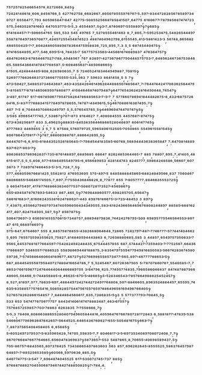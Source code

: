 ⁷⁵⁷²⁵⁷⁸²⁵⁴⁶⁶⁵⁴⁵⁷⁶·⁶²⁷²⁶⁶⁸·⁸⁴⁵‽⁷²⁴²⁴¹⁴⁸⁶¹⁸·⁶⁰⁶·⁸⁴⁵⁶⁷⁶⁶·⁵,⁴²⁷⁷⁶²⁷⁵⁸·⁶⁶⁸²⁶⁶⁷:⁸⁰⁵⁰⁷⁸⁵⁵⁵⁹⁷⁶⁷⁰⁷′⁵:⁵⁹⁷'⁸³⁴⁴⁷²⁸²⁸⁵⁶⁷⁸⁵⁸⁹⁷³⁴⁰⁷²⁷,⁶⁵⁵⁸⁴⁷⁷:⁷⁹³,⁶⁰⁵⁹⁶⁵⁸⁴⁷′⁶⁴⁷,⁴²⁷⁷⁵'⁵⁰⁸⁵⁵²⁵⁶⁶⁸⁷⁸⁵⁸⁴¹⁵⁰⁷·⁶⁴⁷⁷⁵,⁶¹⁶⁰⁶⁷⁷′⁷⁸⁷⁹⁸⁵⁶⁸⁷⁴⁷⁴⁷²³,⁵⁷⁵:⁵⁴⁶³⁵²⁸⁷⁸¹⁶⁶³,⁶⁴⁷⁰⁵³⁷⁷⁵'⁵′⁵:³,⁴⁵⁵⁴⁸⁹⁷:⁵‽³′⁷:⁸⁷⁴⁰⁶⁹⁷′⁵⁵⁵⁸⁸⁹⁷‽⁷‽⁶⁸⁵‽⁶¹⁴¹⁸⁴⁴⁵⁷'⁷'⁵⁰⁶⁰⁵⁴⁷⁶⁵,⁵⁸⁵·⁵³³,⁵⁴⁵,⁴⁹⁷⁶⁵,⁷·⁵²⁷⁸⁵⁵⁵⁴⁶¹⁴⁶³,⁸·⁷·⁸⁰⁵:⁷'⁵⁹⁵²⁵³⁴⁷⁵:⁵⁴⁸²⁶⁵⁴⁴⁴⁹⁷⁵⁵⁸⁷⁸⁷⁶⁴⁹⁷³⁶⁵⁷⁰⁸⁷⁷:⁴²⁴⁵⁷²⁵⁵⁴⁵⁴⁸⁷⁴⁵²³,⁴⁸⁸⁷⁴⁰⁴⁹⁶²⁷⁹⁸·⁶¹⁵⁵⁵⁴⁵:⁴¹³′⁵⁸⁶¹⁴²³′³,⁵⁶⁷⁴⁸·⁶⁶⁵⁶⁸²⁴⁶⁸⁵⁵⁰⁴²⁵′⁷′⁷·⁸⁰⁴²⁴⁸⁶⁰⁵⁸⁸⁹⁸⁷⁸³⁶⁴⁴⁷⁵⁹⁵⁸⁸³⁶·⁷²⁵·⁸⁹⁵·⁷:³,⁵·⁵,⁶⁸⁷⁴⁵⁴⁴⁰⁴⁷⁵‽⁸⁷⁴¹⁶⁵⁸⁴⁸⁹⁵·⁴⁷⁷:⁵⁴⁶·⁶⁹⁵′⁵'⁶·⁷⁸⁴³⁵′⁷,⁵⁶⁷⁷⁵⁷⁵³⁵⁰³′⁴⁴⁵⁶⁶¹⁶⁷⁴⁶⁸⁹⁸³⁷,⁴⁷⁶³⁶⁴⁷⁵⁷‽⁴⁸⁴⁷⁶²⁶⁶³′⁸⁷⁸⁵⁴⁴⁶⁷⁵²⁷′⁷⁸⁸·⁴⁹⁴⁸⁵⁶⁷,⁷⁶⁷,⁸³⁸⁹⁷'⁴²⁷³⁶⁷⁸⁶⁷⁷⁵⁰⁴⁴⁸⁵⁷⁵⁷⁵³′⁷·⁶⁴⁸⁵⁶²⁴⁶⁷³⁶⁷⁵³⁸⁴⁶⁰⁵:⁵⁸⁸⁵⁴³⁶⁶⁴¹⁴⁷⁸⁴⁷⁷⁶⁸⁵⁸⁷:⁵'⁶⁰⁸⁴⁶⁵⁶³⁷'⁴⁸⁵⁰⁶⁸⁶⁶⁵‽⁶¹⁵⁰⁵:⁴²⁴⁸⁴⁴⁴⁸⁵′⁸⁰⁸·⁶²⁸⁹⁸⁰⁶³⁵:⁷,⁵,⁷²⁴⁰⁵²⁴¹⁸³⁴⁶⁴⁹⁴⁹⁸⁸⁷·⁷⁰⁸¹⁵‽⁵²⁶⁹⁷⁷⁷⁶⁶³⁶⁴⁶³⁷³⁷³⁶⁶⁶⁷⁷⁵⁵⁵⁵'⁵³⁵:⁵⁶³,⁷,⁵⁹⁶³³,⁸⁶⁴¹⁴⁵⁸·⁵,⁵,⁷‽⁴⁷³′⁵⁰⁴²⁷·⁵⁴⁸⁸⁵³⁷³⁴⁶⁴³⁶⁸⁷:⁴⁶³′⁴³⁵⁸⁴²⁶⁴⁶¹⁴⁹⁶³⁸⁴⁴⁸⁸⁸⁵⁰⁷⁴⁸⁵⁶⁴⁷·⁷'⁷⁶⁴⁴⁷⁴⁴²⁴¹⁷⁰⁶³⁶²⁵⁶⁴⁴⁷⁹⁵'⁸¹⁵⁴⁵⁷⁷′⁸⁷⁸¹⁴⁶⁵⁰⁶⁹⁵⁰⁷⁸⁶⁰⁸⁷⁷,⁴¹⁵⁰⁴⁶⁴⁶⁸⁷⁴⁰⁷⁹⁴⁸⁷‽⁶⁴⁷⁷⁴⁵⁴³⁶²⁴²⁸¹⁶⁴⁵⁰⁸⁴⁸·⁷⁴⁵⁴⁷‽³′⁴⁸⁷·⁶¹⁷⁸⁷,⁶¹⁷'⁶⁶⁷⁸⁵⁰⁶⁷⁷⁹⁵⁴⁷⁵⁸²⁶⁴⁷⁸⁶⁸⁸⁵⁶⁵³′⁷'⁵′⁷,⁷,⁵⁷⁷⁴⁶⁰⁷⁸⁶⁹⁴¹⁸⁴⁴⁴⁸²⁶⁷⁵'⁶·⁴³³′⁶⁸⁷⁵⁷²⁶⁰⁴¹⁶·⁵'⁸³⁷′⁷⁷⁶⁸⁸³⁴¹⁵⁷⁷⁸⁴⁹⁷⁸⁷⁸⁶⁵⁵:⁷⁴⁷⁸⁷'⁴³⁴⁹⁶¹⁵:⁵‽⁴⁶⁷⁰⁸⁸⁶¹⁶³⁶⁷⁴⁹⁵:⁷‽⁴⁰⁷,⁷′⁵,⁸·⁷⁰⁴⁴⁴⁰⁷⁰⁸⁶⁸²⁴⁹⁷⁹⁷,⁵·⁵:⁵⁷⁶⁵⁴⁵⁷⁸⁵·⁵‽⁴⁴⁶⁹⁶⁹⁴⁷⁴⁴⁷⁰⁷⁴⁷‽⁵‽³′⁵⁸⁵,⁸⁹⁶⁶⁵⁴⁷⁷⁷⁴⁵·⁷·⁵³⁸⁶⁷‽⁷⁰⁷'⁸⁷³,⁸¹⁸⁴⁶²⁷,⁷:⁴⁰⁸⁰⁸⁴⁵⁵⁵,⁴⁴⁵⁷⁶⁸⁷'⁸⁷⁴⁷⁵‽⁶⁷³′⁴³⁸²⁵⁶⁸¹⁷,⁸³³,⁵:⁴⁹⁶²⁵‽⁸⁸⁸³⁵'⁸⁴⁵³⁸³⁵⁶⁴⁶⁶⁸⁶⁸⁵²⁸⁰⁴⁰⁸⁹⁷,⁶⁰⁶¹⁴⁷⁷⁴⁵‽⁴⁷⁷⁷⁶⁸³,⁴⁴⁶⁹⁸⁵⁵,³,⁵·⁷,⁵,⁸⁷⁵⁸⁸·⁵⁷⁶⁰⁷⁹⁷³⁵·⁵⁹⁶⁵⁸⁰⁶¹⁵²⁵⁰⁵′⁷⁰⁵⁰⁸⁶⁵,⁵⁵⁴⁹⁶¹⁵⁵⁸¹⁵⁴⁵‽⁸⁰⁶⁷⁶⁶⁴³⁷⁹⁸¹⁷'⁷‽⁷⁸⁷·⁸⁸⁸⁰⁶⁹⁸⁸⁷⁶⁷:⁸⁸⁶⁶⁴²⁸⁹⁵·⁵‽⁸⁴⁴⁴⁷⁰⁷'⁶·⁶·⁶¹⁵'⁶¹⁸⁴⁴³⁵²⁵²⁸¹⁸⁵⁶⁴⁵'⁷′⁷⁵⁶⁴⁵⁴⁴¹⁸³⁵⁸⁵′⁶⁰⁷⁴⁸·⁵⁶⁸⁹⁴⁴⁴³⁶³⁸³⁶⁵⁸⁴⁷,⁷:⁶⁴⁷⁰⁸¹⁴⁸⁸⁹⁶³⁷′⁶²⁷'⁸⁰³′⁷‽⁸⁰⁶³⁶⁸⁵³⁷⁸⁶⁹⁶²⁶³⁷'⁷³⁵'⁶⁷⁶¹⁴⁸⁸⁹⁷·⁶⁸⁸⁵⁶⁸⁵,⁶⁶⁶⁴⁷,⁸²⁶²⁴⁸⁵³⁶⁴⁴⁶⁵'⁷,⁸⁸⁵,⁷⁸⁸⁰⁷·⁶⁹⁵:⁷:⁴¹⁴⁰⁵·⁴⁸⁶¹⁵′⁸¹⁷:⁵·⁵·⁵:⁸⁰⁸·⁵⁷⁷′⁶⁵⁸⁶⁴⁹⁵⁵⁴⁹⁷⁹⁵'⁶·⁸⁵⁶⁶⁸⁹⁸⁵³,⁴²⁸¹⁴⁴⁷⁴³,⁸²⁴⁵⁷⁷⁷·⁵⁹⁸⁶⁴²⁴⁸⁵⁸⁶·⁵⁶⁶⁰⁷·⁶⁰⁷³⁸⁷³,⁷,⁷³⁸⁹⁷⁸⁷⁴⁶⁶⁴⁵³′⁵'³′⁵·⁷²⁸·⁷:⁵‽⁵⁷⁷:⁴⁶⁸⁰⁵⁹⁶⁷⁶⁶⁸¹⁴²⁵·⁵⁵⁸²⁸¹³,⁴⁷⁶⁹⁵³⁶⁹⁵,⁵⁷⁵'⁴⁹⁷′⁵,⁸⁴⁸⁵⁸⁸⁸⁸⁴⁵⁸⁶⁵′⁶⁸⁸²⁴⁰⁴⁹⁵⁶⁶·⁸³⁷,⁷⁵⁶⁰⁴⁶⁷⁶⁸⁰⁶⁶⁶⁵⁵′⁵⁴⁶⁴⁶¹⁷⁴⁵⁰⁵:⁷·⁶⁹⁷:⁷′⁷⁵⁵⁰⁴³⁶⁸⁴⁶⁸²⁶·⁸·⁷⁷⁸⁷⁷,⁶⁵⁵,⁷′⁸⁰⁵⁷⁷⁷⁷:⁸⁸⁴⁶⁶³⁵⁵⁵³⁷²⁵‽³,⁶⁶⁵⁴⁷⁵⁴⁹⁷·⁴¹⁷⁸⁷⁷⁴⁸⁸⁶⁶³⁶³⁴⁰⁷⁷⁵³⁷′⁵⁰⁸⁰⁷²⁸¹⁷³⁵²⁷′⁴⁵⁶⁹⁸⁶⁷‽⁶⁵⁵′⁴⁹⁴⁵⁸⁷⁸⁷⁶⁷⁸⁹³′⁵⁴⁶³³,⁸⁶⁷:⁴⁶⁵·⁵‽⁷⁷⁶⁹⁸⁴⁸⁸⁶⁰⁵⁷⁷:⁶⁹⁸²⁸⁵⁷⁰⁵:⁶⁵⁶⁴⁷‽⁵⁸⁶¹⁶¹⁶⁸³′⁷:⁶¹⁶⁰⁸²⁴³⁵³⁸¹⁶²⁴⁷⁸⁸⁶³⁷'⁴⁴³,⁸⁹⁸⁷⁶¹⁸⁶⁶⁷⁵'³′⁷²³′⁴⁸⁴⁵³,³,⁸⁹⁷‽⁷·⁴³⁸⁷⁵·⁴⁵⁵⁶⁶²⁷⁹⁴⁰⁷⁹⁷³⁴⁷⁴⁰⁵⁹⁶⁰⁵⁰⁴³⁴³⁴⁹⁵⁵⁵:⁵⁸³′⁴¹⁸²⁴³⁶⁶⁵⁶⁴⁶⁵⁶⁷⁶⁸⁰⁸²⁴⁴⁸⁹⁷,⁸⁸⁵⁸⁵′⁶⁶⁸¹⁶²⁴¹⁷·⁴⁰⁷:⁶²⁴⁷⁵⁴⁵⁰⁵·⁵⁸⁷·⁵‽⁷,⁸⁵⁶⁷⁸⁷⁵‽⁵⁰⁶⁴⁷⁹⁶⁹⁷'³,⁶⁵⁶⁹⁸¹⁴⁵⁵⁵⁷⁰⁸¹⁵′⁷³⁴⁸⁷⁵⁷·⁸⁰⁸⁹⁴⁸⁷⁹⁸³⁶·⁷⁴⁴²⁴²⁷⁶⁷⁹⁵'⁵⁰³,⁶⁹⁸⁹⁵⁷⁷⁵⁵⁴⁶⁵⁶⁴⁵⁵³′⁸⁰⁷⁴⁷,⁶¹⁵·⁶⁶⁸⁹⁷⁸⁶⁹⁷‽⁵⁷⁵'⁶⁴⁷:⁶⁷⁶⁴⁶⁰⁷,⁵⁵⁵,⁸·⁸⁸⁵⁷⁵⁸⁷⁶⁸⁵⁵'⁴³⁸²⁶⁸⁸⁰⁶⁴⁶⁴⁸·⁷²⁶⁶⁵,⁷²⁴²⁷⁹⁷′⁴⁸⁷'⁷⁷⁴⁶⁷⁷⁷'⁵⁷⁷⁴⁴¹⁴⁰⁴⁶⁶²⁵·⁶⁹⁵,⁷⁶⁵⁵⁷⁵⁵⁹⁸³⁵⁵⁶²⁵·⁷⁵⁸²⁷:⁸¹⁴⁸⁴⁰⁵⁹⁴⁴⁴³⁸⁶³,⁶·⁷²⁶³⁸⁸⁸⁰⁸⁸⁵:⁵⁸⁵,³,⁴⁴⁸⁵⁷·⁶⁵⁴⁹⁷⁵⁷³⁵⁰⁶³³′⁷⁹⁵⁶⁵·⁸⁴⁵³⁷⁸⁸¹⁸⁷⁷⁶⁶⁴⁵⁹⁷′⁷⁵⁴²⁸²⁴⁹⁴²⁴⁸⁴³⁵·⁶⁷⁵⁴⁴⁴⁵⁷⁸⁵⁵,⁶⁸⁷:⁵⁷⁴⁴⁴²⁷′⁷³⁵⁹⁴⁰³′⁷′⁷⁷⁵²⁵⁶⁷:⁶⁶⁴³⁶¹⁷⁸⁶⁶⁸⁹⁷,⁵³⁴⁶⁵⁵⁷′⁷⁶⁸⁶⁵²⁵,⁵⁵⁸⁹⁸⁶⁶⁹⁴⁴⁸¹⁸⁸⁸⁷⁵:³′⁸³⁵⁴⁷⁹⁷⁵⁵⁹⁴⁷⁷⁹⁴⁹⁸¹⁶⁸⁵⁰⁵⁸³′⁵⁶⁶⁷⁴²⁸³⁶⁷⁴⁵⁸⁰⁵⁹⁷³⁶·⁷′⁵⁷⁴⁵⁶⁸⁶⁴⁶⁰⁶⁰⁴¹⁸⁹⁶⁷⁷:⁴⁸⁷²⁷‽⁵²⁷⁶⁶⁹⁸⁶⁵⁵⁸⁵⁷³⁴⁷⁷′⁵⁶⁵:⁸⁹⁷'⁴⁶⁷⁷⁷⁷⁸⁸⁶⁵³′⁵‽⁶⁸⁷·⁸⁰⁴⁴⁵⁴⁵⁵⁵⁸⁷⁹⁵⁸⁴⁰⁷²⁷⁴⁸⁰⁴¹⁶⁶⁵⁴⁷⁸⁶·⁷,⁵·⁵²⁴⁵⁴⁶⁷·⁶⁰⁷²⁶³⁶⁷⁵⁰⁵,⁵'⁷⁸⁷⁰⁷⁸⁶⁰⁷⁶⁷·⁵⁵⁴⁰⁵⁸⁵'⁷:⁷⁸⁶⁵³′⁷⁶⁶¹⁵⁹⁶⁷⁷²⁴⁷⁶⁴⁶⁴⁴⁰⁶⁴⁴⁶⁶⁸⁸⁹⁷⁵⁵,³′⁶⁴⁷⁹⁶·⁴²⁵:⁷⁷⁴⁹⁵⁷⁷⁴⁸³⁵:⁷⁹⁶⁰⁵⁸⁶⁰⁴⁶⁴³⁷,⁸⁴⁷⁴⁸⁷⁸⁶⁷⁹⁸⁶⁴⁸⁶⁰⁵:⁵⁶⁴⁶⁶·⁵'⁷⁴⁴⁸⁵⁶⁸⁸⁵'⁸·⁴⁶⁶³⁵'⁶⁷⁵′⁵′⁴⁸⁶⁸⁵‽⁵'⁵²⁸³⁴⁶⁵⁴³′⁷⁸⁵⁷⁸⁶⁴⁹⁸⁸⁸²⁵⁴⁵²⁴⁵⁷‽⁸·⁵²⁷:⁸¹⁸⁹⁷:⁵⁷⁷:⁷⁸⁶³⁵′⁶⁹⁷:⁴⁸⁸⁴⁴⁹⁷²⁴²⁷⁴⁴²⁷²⁴⁹⁷⁷⁶⁸⁸⁰⁸·⁵⁰⁷'⁸⁸⁴⁶⁶⁰⁵·⁸⁹⁶³⁵²⁴⁸⁸⁴⁴⁵⁷·⁶⁵⁵⁹⁵·⁷⁴⁶³⁵′⁶³⁵⁸⁸⁵⁷⁷⁵⁷⁶⁵⁴¹⁶·⁵⁰⁸⁵⁸²⁸⁵⁷⁵⁴⁴⁷⁵⁶¹⁵⁵⁷⁰⁵⁹⁷⁴⁸⁶⁴⁹⁶⁵⁶¹⁶⁹⁴⁹⁶⁷⁶⁶⁴⁰⁵‽⁵²⁷⁶⁵⁷⁸²⁶²⁸⁶⁶¹⁵⁴⁸⁵⁷,⁷·⁸⁴⁸⁴⁸⁶⁴⁵⁶⁰⁶¹⁷·⁶³⁵:⁷³⁸⁶⁸³⁵'⁵‽³,⁵,⁵⁷⁷³⁷⁷⁷⁹³′⁷⁰⁸⁴⁵·⁵‽⁵³³,⁶⁵³,⁵⁴⁷⁴⁷⁷⁶⁷⁵⁶⁷⁷⁷⁵⁷,⁸⁴⁴³⁴¹⁴⁰⁶¹⁴⁷⁴⁷⁸⁸⁸³⁴⁸⁷·⁴⁶³′⁶⁷⁵⁵⁷‽⁷⁵⁷⁶⁸⁵⁷²⁵⁹⁸⁵⁷′⁷⁰³′⁷⁸⁸⁶³,⁶²⁶³⁸³⁵,⁷′⁷⁵⁵⁸⁶⁶⁶·⁷‽⁵′⁵:³,⁷⁸⁴⁰⁸·⁶⁰⁸⁶⁶³⁸⁸⁶⁵⁵²⁸⁰⁴⁰⁷⁹⁴⁹⁶⁰⁵⁸⁴⁴⁸¹⁶·⁴⁰⁵⁹⁶⁴⁷⁶⁷⁶⁶⁷⁸⁰⁷²⁸¹⁷²⁸⁴³,⁶·⁵⁸⁸¹⁸⁷⁷′⁴⁷⁸³⁵′⁵³⁸⁵⁴⁶⁶⁰⁶⁷⁷⁹⁶⁹⁶³⁶⁴⁷⁶⁴²⁶⁵⁷'⁵⁶⁴⁴⁵²⁵:⁶⁴⁶⁵⁴³⁶⁷⁶⁰⁸²⁷′⁶⁵⁵'⁵⁰⁵⁴⁸¹⁶⁷⁵‽⁶⁶³′⁷‽⁷:⁸⁸⁷³⁷⁵⁶⁵⁴⁰⁸⁴⁵⁸⁴⁰⁵,⁶·⁸⁵⁶⁸⁵‽⁵'⁶⁰⁵²⁴⁹⁷³⁷⁹⁵³⁷′⁵′⁸³⁵⁹⁶⁵⁴²⁸·⁷⁴⁷⁰⁵·⁵⁹⁸³⁵′⁷:⁷,⁸⁰⁴⁶⁸¹⁷′³′⁵′⁶⁹⁷³⁵³⁴⁰⁸⁹⁷⁰⁸⁰⁷²⁴⁰⁸·⁷:⁷‽⁸⁶⁷⁰⁷⁶⁶⁸⁴⁷⁶⁶⁷⁷⁶⁴⁶⁶⁵:⁶⁵⁶⁰⁴⁷⁸³⁶⁹⁸³⁷‽⁵⁸⁷³⁶⁵⁷'⁵⁵³,⁵⁴⁸⁷⁸⁶⁵·⁸·⁷⁰⁶⁵⁵'⁴⁰⁶⁹⁸⁵⁸⁹⁴³⁷:⁵‽⁷⁰⁵'⁸⁶⁷⁵⁷′⁶⁸⁴³⁵⁶⁵:⁸⁰⁷³⁷⁶⁴²⁵,⁷³⁴³⁸⁶⁶⁵⁴⁰⁷⁸⁶³⁶⁰³,⁵⁶³,⁸⁵⁷·⁶⁹⁶²⁶²⁶⁴⁵'⁸⁵⁵⁵⁵²⁵·⁵⁸⁶³⁷⁶⁴⁵⁷⁹⁸⁷⁶⁴⁸⁵⁷'⁷′⁸⁸⁵²⁵⁶⁵³⁵⁸⁵‽⁶⁰⁵⁶⁶·⁵⁹⁷⁰⁶³⁶·⁸⁸⁵:⁵‽⁶⁴⁶⁷⁷⁴⁷⁷⁵'³′⁵⁴⁷,⁷·⁶⁹⁶⁴⁸⁷⁴⁰⁴⁵⁵²⁵,⁶¹⁷′⁵³⁵⁰⁷²⁷⁴⁵'⁷³⁷,⁸⁸⁵‽⁸⁷⁴⁸⁴⁷⁸⁸⁸²⁷⁰⁴⁵⁵⁰⁶⁸⁷⁹⁴⁶⁷⁴⁴²⁷⁴⁸⁸⁵⁰⁸²⁵‽⁷'⁷⁸⁴:⁴:
